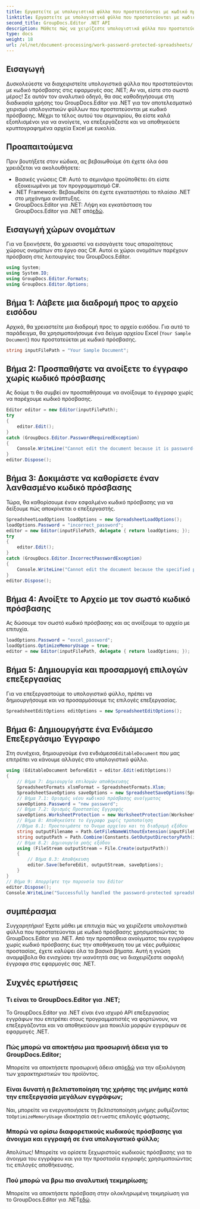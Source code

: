```yaml
---
title: Εργαστείτε με υπολογιστικά φύλλα που προστατεύονται με κωδικό πρόσβασης
linktitle: Εργαστείτε με υπολογιστικά φύλλα που προστατεύονται με κωδικό πρόσβασης
second_title: GroupDocs.Editor .NET API
description: Μάθετε πώς να χειρίζεστε υπολογιστικά φύλλα που προστατεύονται με κωδικό πρόσβασης χρησιμοποιώντας το GroupDocs.Editor για .NET. Αυτός ο λεπτομερής οδηγός σας καθοδηγεί στο άνοιγμα στην αποθήκευση ασφαλών αρχείων Excel.
type: docs
weight: 18
url: /el/net/document-processing/work-password-protected-spreadsheets/
---
```

## Εισαγωγή
Δυσκολεύεστε να διαχειριστείτε υπολογιστικά φύλλα που προστατεύονται με κωδικό πρόσβασης στις εφαρμογές σας .NET; Αν ναι, είστε στο σωστό μέρος! Σε αυτόν τον αναλυτικό οδηγό, θα σας καθοδηγήσουμε στη διαδικασία χρήσης του GroupDocs.Editor για .NET για τον αποτελεσματικό χειρισμό υπολογιστικών φύλλων που προστατεύονται με κωδικό πρόσβασης. Μέχρι το τέλος αυτού του σεμιναρίου, θα είστε καλά εξοπλισμένοι για να ανοίγετε, να επεξεργάζεστε και να αποθηκεύετε κρυπτογραφημένα αρχεία Excel με ευκολία.
## Προαπαιτούμενα
Πριν βουτήξετε στον κώδικα, ας βεβαιωθούμε ότι έχετε όλα όσα χρειάζεται να ακολουθήσετε:
- Βασικές γνώσεις C#: Αυτό το σεμινάριο προϋποθέτει ότι είστε εξοικειωμένοι με τον προγραμματισμό C#.
- .NET Framework: Βεβαιωθείτε ότι έχετε εγκαταστήσει το πλαίσιο .NET στο μηχάνημα ανάπτυξης.
-  GroupDocs.Editor για .NET: Λήψη και εγκατάσταση του GroupDocs.Editor για .NET από[εδώ](https://releases.groupdocs.com/editor/net/).
## Εισαγωγή χώρων ονομάτων
Για να ξεκινήσετε, θα χρειαστεί να εισαγάγετε τους απαραίτητους χώρους ονομάτων στο έργο σας C#. Αυτοί οι χώροι ονομάτων παρέχουν πρόσβαση στις λειτουργίες του GroupDocs.Editor.
```csharp
using System;
using System.IO;
using GroupDocs.Editor.Formats;
using GroupDocs.Editor.Options;
```
## Βήμα 1: Λάβετε μια διαδρομή προς το αρχείο εισόδου
Αρχικά, θα χρειαστείτε μια διαδρομή προς το αρχείο εισόδου. Για αυτό το παράδειγμα, θα χρησιμοποιήσουμε ένα δείγμα αρχείου Excel (`Your Sample Document`) που προστατεύεται με κωδικό πρόσβασης.
```csharp
string inputFilePath = "Your Sample Document";
```
## Βήμα 2: Προσπαθήστε να ανοίξετε το έγγραφο χωρίς κωδικό πρόσβασης
Ας δούμε τι θα συμβεί αν προσπαθήσουμε να ανοίξουμε το έγγραφο χωρίς να παρέχουμε κωδικό πρόσβασης.
```csharp
Editor editor = new Editor(inputFilePath);
try
{
    editor.Edit();
}
catch (GroupDocs.Editor.PasswordRequiredException)
{
    Console.WriteLine("Cannot edit the document because it is password-protected. A password is required.");
}
editor.Dispose();
```
## Βήμα 3: Δοκιμάστε να καθορίσετε έναν λανθασμένο κωδικό πρόσβασης
Τώρα, θα καθορίσουμε έναν εσφαλμένο κωδικό πρόσβασης για να δείξουμε πώς αποκρίνεται ο επεξεργαστής.
```csharp
SpreadsheetLoadOptions loadOptions = new SpreadsheetLoadOptions();
loadOptions.Password = "incorrect_password";
editor = new Editor(inputFilePath, delegate { return loadOptions; });
try
{
    editor.Edit();
}
catch (GroupDocs.Editor.IncorrectPasswordException)
{
    Console.WriteLine("Cannot edit the document because the specified password is incorrect.");
}
editor.Dispose();
```
## Βήμα 4: Ανοίξτε το Αρχείο με τον σωστό κωδικό πρόσβασης
Ας δώσουμε τον σωστό κωδικό πρόσβασης και ας ανοίξουμε το αρχείο με επιτυχία.
```csharp
loadOptions.Password = "excel_password";
loadOptions.OptimizeMemoryUsage = true;
editor = new Editor(inputFilePath, delegate { return loadOptions; });
```
## Βήμα 5: Δημιουργία και προσαρμογή επιλογών επεξεργασίας
Για να επεξεργαστούμε το υπολογιστικό φύλλο, πρέπει να δημιουργήσουμε και να προσαρμόσουμε τις επιλογές επεξεργασίας.
```csharp
SpreadsheetEditOptions editOptions = new SpreadsheetEditOptions();
```
## Βήμα 6: Δημιουργήστε ένα Ενδιάμεσο Επεξεργάσιμο Έγγραφο
 Στη συνέχεια, δημιουργούμε ένα ενδιάμεσο`EditableDocument` που μας επιτρέπει να κάνουμε αλλαγές στο υπολογιστικό φύλλο.
```csharp
using (EditableDocument beforeEdit = editor.Edit(editOptions))
{
    // Βήμα 7: Δημιουργία επιλογών αποθήκευσης
    SpreadsheetFormats xlsmFormat = SpreadsheetFormats.Xlsm;
    SpreadsheetSaveOptions saveOptions = new SpreadsheetSaveOptions(SpreadsheetFormats.Xlsm);
    // Βήμα 7.1: Ορισμός νέου κωδικού πρόσβασης ανοίγματος
    saveOptions.Password = "new password";
    // Βήμα 7.2: Ορισμός Προστασίας Εγγραφής
    saveOptions.WorksheetProtection = new WorksheetProtection(WorksheetProtectionType.All, "write password");
    // Βήμα 8: Αποθηκεύστε το έγγραφο χωρίς τροποποίηση
    //Βήμα 8.1: Προετοιμάστε το Όνομα αρχείου και τη διαδρομή εξόδου
    string outputFilename = Path.GetFileNameWithoutExtension(inputFilePath) + "." + xlsmFormat.Extension;
    string outputPath = Path.Combine(Constants.GetOutputDirectoryPath(inputFilePath), outputFilename);
    // Βήμα 8.2: Δημιουργία ροής εξόδου
    using (FileStream outputStream = File.Create(outputPath))
    {
        // Βήμα 8.3: Αποθήκευση
        editor.Save(beforeEdit, outputStream, saveOptions);
    }
}
// Βήμα 9: Απορρίψτε την παρουσία του Editor
editor.Dispose();
Console.WriteLine("Successfully handled the password-protected spreadsheet. Editor instance has been disposed: {0}", editor.IsDisposed ? "Yes" : "No");
```
## συμπέρασμα
Συγχαρητήρια! Έχετε μάθει με επιτυχία πώς να χειρίζεστε υπολογιστικά φύλλα που προστατεύονται με κωδικό πρόσβασης χρησιμοποιώντας το GroupDocs.Editor για .NET. Από την προσπάθεια ανοίγματος του εγγράφου χωρίς κωδικό πρόσβασης έως την αποθήκευση του με νέες ρυθμίσεις προστασίας, έχετε καλύψει όλα τα βασικά βήματα. Αυτή η γνώση αναμφίβολα θα ενισχύσει την ικανότητά σας να διαχειρίζεστε ασφαλή έγγραφα στις εφαρμογές σας .NET.
## Συχνές ερωτήσεις
### Τι είναι το GroupDocs.Editor για .NET;
Το GroupDocs.Editor για .NET είναι ένα ισχυρό API επεξεργασίας εγγράφων που επιτρέπει στους προγραμματιστές να φορτώνουν, να επεξεργάζονται και να αποθηκεύουν μια ποικιλία μορφών εγγράφων σε εφαρμογές .NET.
### Πώς μπορώ να αποκτήσω μια προσωρινή άδεια για το GroupDocs.Editor;
 Μπορείτε να αποκτήσετε προσωρινή άδεια από[εδώ](https://purchase.groupdocs.com/temporary-license/) για την αξιολόγηση των χαρακτηριστικών του προϊόντος.
### Είναι δυνατή η βελτιστοποίηση της χρήσης της μνήμης κατά την επεξεργασία μεγάλων εγγράφων;
 Ναι, μπορείτε να ενεργοποιήσετε τη βελτιστοποίηση μνήμης ρυθμίζοντας το`OptimizeMemoryUsage` ιδιοκτησία σε`true`στις επιλογές φόρτωσης.
### Μπορώ να ορίσω διαφορετικούς κωδικούς πρόσβασης για άνοιγμα και εγγραφή σε ένα υπολογιστικό φύλλο;
Απολύτως! Μπορείτε να ορίσετε ξεχωριστούς κωδικούς πρόσβασης για το άνοιγμα του εγγράφου και για την προστασία εγγραφής χρησιμοποιώντας τις επιλογές αποθήκευσης.
### Πού μπορώ να βρω πιο αναλυτική τεκμηρίωση;
 Μπορείτε να αποκτήσετε πρόσβαση στην ολοκληρωμένη τεκμηρίωση για το GroupDocs.Editor για .NET[εδώ](https://reference.groupdocs.com/editor/net/).